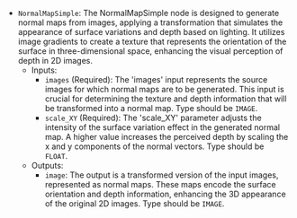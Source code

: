 - `NormalMapSimple`: The NormalMapSimple node is designed to generate normal maps from images, applying a transformation that simulates the appearance of surface variations and depth based on lighting. It utilizes image gradients to create a texture that represents the orientation of the surface in three-dimensional space, enhancing the visual perception of depth in 2D images.
    - Inputs:
        - `images` (Required): The 'images' input represents the source images for which normal maps are to be generated. This input is crucial for determining the texture and depth information that will be transformed into a normal map. Type should be `IMAGE`.
        - `scale_XY` (Required): The 'scale_XY' parameter adjusts the intensity of the surface variation effect in the generated normal map. A higher value increases the perceived depth by scaling the x and y components of the normal vectors. Type should be `FLOAT`.
    - Outputs:
        - `image`: The output is a transformed version of the input images, represented as normal maps. These maps encode the surface orientation and depth information, enhancing the 3D appearance of the original 2D images. Type should be `IMAGE`.

